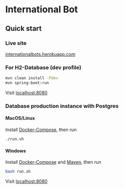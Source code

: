 # International Bot

## Quick start
### Live site
[internationalbots.herokuapp.com](https://internationalbots.herokuapp.com/)
### For H2-Database (dev profile)
```bash
mvn clean install -Pdev
mvn spring-boot:run 
```
Visit [localhost:8080](http://localhost:8080/)
### Database production instance with Postgres
#### MacOS/Linux
Install [Docker-Compose](https://docs.docker.com/compose/install/), then run
```bash
./run.sh
```
#### Windows
Install [Docker-Compose](https://docs.docker.com/compose/install/) and [Maven](https://mkyong.com/maven/how-to-install-maven-in-windows/), then run
```bash
bash run.sh
```
Visit [localhost:8080](http://localhost:8080/)
